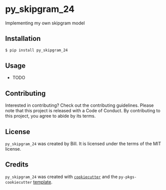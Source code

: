 # py_skipgram_24

Implementing my own skipgram model

## Installation

```bash
$ pip install py_skipgram_24
```

## Usage

- TODO 

## Contributing

Interested in contributing? Check out the contributing guidelines. Please note that this project is released with a Code of Conduct. By contributing to this project, you agree to abide by its terms.

## License

`py_skipgram_24` was created by Bill. It is licensed under the terms of the MIT license.

## Credits

`py_skipgram_24` was created with [`cookiecutter`](https://cookiecutter.readthedocs.io/en/latest/) and the `py-pkgs-cookiecutter` [template](https://github.com/py-pkgs/py-pkgs-cookiecutter).

